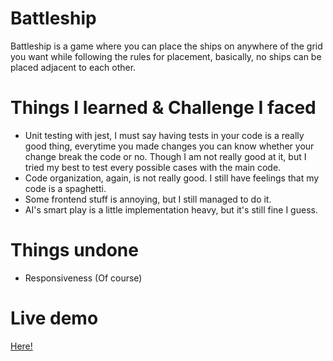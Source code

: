 # Battleship

Battleship is a game where you can place the ships on anywhere of the grid you want while following the rules for placement, basically, no ships can be placed adjacent to each other.

# Things I learned & Challenge I faced

- Unit testing with jest, I must say having tests in your code is a really good thing, everytime you made changes you can know whether your change break the code or no. Though I am not really good at it, but I tried my best to test every possible cases with the main code.
- Code organization, again, is not really good. I still have feelings that my code is a spaghetti. 
- Some frontend stuff is annoying, but I still managed to do it.
- AI's smart play is a little implementation heavy, but it's still fine I guess.

# Things undone

- Responsiveness (Of course)


# Live demo

[Here!](https://wyhong3103.github.io/battleship/)






